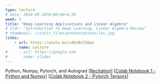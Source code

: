 ```yaml
---
type: lecture
# date: 2018-09-16T8:00:00+4:30
week: 1
title: "Deep Learning Applications and Linear Algebra"
# tldr: "Introduction to Deep Learning, Linear Algebra Review"
# thumbnail: /static_files/presentations/lec.jpg
links: 
    - url: https://youtu.be/u4KnBcI5Qow
      name: Lecture    
#     - url: https://google.com
#       name: slides
---
```

Python, Numpy, Pytorch, and Autograd
[[Recitation](https://youtu.be/DpEwItAkxB4)] [[Colab Notebook 1 - Python and Numpy](https://colab.research.google.com/drive/1yo2-fI0S7sLD-XFC6UEHvpaHVC1ZrlAo)] [[Colab Notebook 2 - Pytorch Tensors](https://colab.research.google.com/drive/1roeWCICMkKleVMVwzue1Ql_lvkMoLCv5)] 
